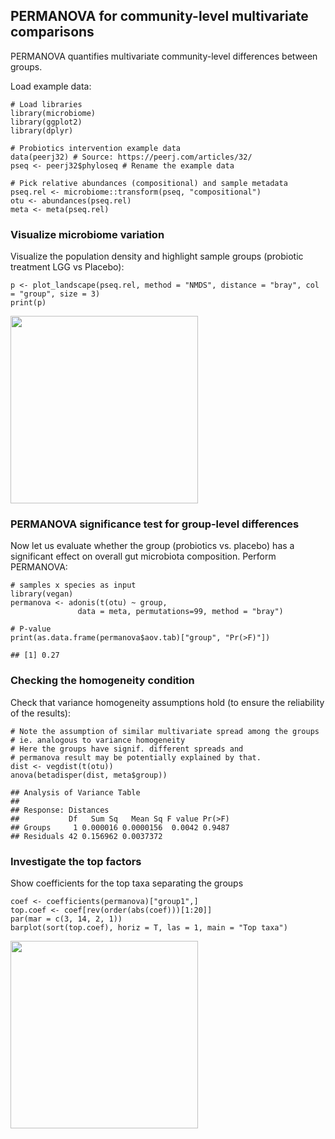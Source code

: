 <!--
  %\VignetteEngine{knitr::rmarkdown}
  %\VignetteIndexEntry{microbiome tutorial - comparisons}
  %\usepackage[utf8]{inputenc}
  %\VignetteEncoding{UTF-8}  
-->
PERMANOVA for community-level multivariate comparisons
------------------------------------------------------

PERMANOVA quantifies multivariate community-level differences between
groups.

Load example data:

    # Load libraries
    library(microbiome)
    library(ggplot2)
    library(dplyr)

    # Probiotics intervention example data 
    data(peerj32) # Source: https://peerj.com/articles/32/
    pseq <- peerj32$phyloseq # Rename the example data

    # Pick relative abundances (compositional) and sample metadata 
    pseq.rel <- microbiome::transform(pseq, "compositional")
    otu <- abundances(pseq.rel)
    meta <- meta(pseq.rel)

### Visualize microbiome variation

Visualize the population density and highlight sample groups (probiotic
treatment LGG vs Placebo):

    p <- plot_landscape(pseq.rel, method = "NMDS", distance = "bray", col = "group", size = 3)
    print(p)

<img src="PERMANOVA_files/figure-markdown_strict/comparisons_permanova_visu-1.png" width="300px" />

### PERMANOVA significance test for group-level differences

Now let us evaluate whether the group (probiotics vs. placebo) has a
significant effect on overall gut microbiota composition. Perform
PERMANOVA:

    # samples x species as input
    library(vegan)
    permanova <- adonis(t(otu) ~ group,
                   data = meta, permutations=99, method = "bray")

    # P-value
    print(as.data.frame(permanova$aov.tab)["group", "Pr(>F)"])

    ## [1] 0.27

### Checking the homogeneity condition

Check that variance homogeneity assumptions hold (to ensure the
reliability of the results):

    # Note the assumption of similar multivariate spread among the groups
    # ie. analogous to variance homogeneity
    # Here the groups have signif. different spreads and
    # permanova result may be potentially explained by that.
    dist <- vegdist(t(otu))
    anova(betadisper(dist, meta$group))

    ## Analysis of Variance Table
    ## 
    ## Response: Distances
    ##           Df   Sum Sq   Mean Sq F value Pr(>F)
    ## Groups     1 0.000016 0.0000156  0.0042 0.9487
    ## Residuals 42 0.156962 0.0037372

### Investigate the top factors

Show coefficients for the top taxa separating the groups

    coef <- coefficients(permanova)["group1",]
    top.coef <- coef[rev(order(abs(coef)))[1:20]]
    par(mar = c(3, 14, 2, 1))
    barplot(sort(top.coef), horiz = T, las = 1, main = "Top taxa")

<img src="PERMANOVA_files/figure-markdown_strict/permanova_top-1.png" width="300px" />
